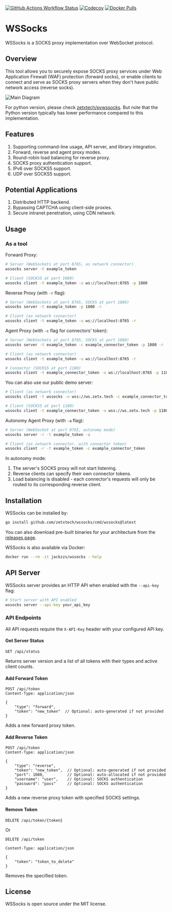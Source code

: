 [![GitHub Actions Workflow Status](https://img.shields.io/github/actions/workflow/status/zetxtech/wssocks/ci.yml?logo=github&label=Tests)](https://github.com/zetxtech/wssocks/actions) [![Codecov](https://img.shields.io/codecov/c/github/zetxtech/wssocks?logo=codecov&logoColor=white)](https://app.codecov.io/gh/zetxtech/wssocks/tree/main) [![Docker Pulls](https://img.shields.io/docker/pulls/jackzzs/wssocks?logo=docker&logoColor=white)](https://hub.docker.com/r/jackzzs/wssocks)

# WSSocks

WSSocks is a SOCKS proxy implementation over WebSocket protocol.

## Overview

This tool allows you to securely expose SOCKS proxy services under Web Application Firewall (WAF) protection (forward socks), or enable clients to connect and serve as SOCKS proxy servers when they don't have public network access (reverse socks).

![Main Diagram](https://github.com/zetxtech/wssocks/raw/main/images/abstract.svg)

For python version, please check [zetxtech/pywssocks](https://github.com/zetxtech/pywssocks). But note that the Python version typically has lower performance compared to this implementation.

## Features

1. Supporting command-line usage, API server, and library integration.
2. Forward, reverse and agent proxy modes.
3. Round-robin load balancing for reverse proxy.
4. SOCKS proxy authentication support.
5. IPv6 over SOCKS5 support.
6. UDP over SOCKS5 support.

## Potential Applications

1. Distributed HTTP backend.
2. Bypassing CAPTCHA using client-side proxies.
3. Secure intranet penetration, using CDN network.

## Usage

### As a tool

Forward Proxy:

```bash
# Server (WebSockets at port 8765, as network connector)
wssocks server -t example_token

# Client (SOCKS5 at port 1080)
wssocks client -t example_token -u ws://localhost:8765 -p 1080
```

Reverse Proxy (with `-r` flag):

```bash
# Server (WebSockets at port 8765, SOCKS at port 1080)
wssocks server -t example_token -p 1080 -r

# Client (as network connector)
wssocks client -t example_token -u ws://localhost:8765 -r
```

Agent Proxy (with `-c` flag for connectors' token):

```bash
# Server (WebSockets at port 8765, SOCKS at port 1080)
wssocks server -t example_token -c example_connector_token -p 1080 -r

# Client (as network connector)
wssocks client -t example_token -u ws://localhost:8765 -r

# Connector (SOCKS5 at port 1180)
wssocks client -t example_connector_token -u ws://localhost:8765 -p 1180
```

You can also use our public demo server:

```bash
# Client (as network connector)
wssocks client -t wssocks -u wss://ws.zetx.tech -c example_connector_token -r

# Client (SOCKS5 at port 1180)
wssocks client -t example_connector_token -u wss://ws.zetx.tech -p 1180
```

Autonomy Agent Proxy (with `-a` flag):

```bash
# Server (WebSocket at port 8765, autonomy mode)
wssocks server -r -t example_token -a

# Client (as network connector, with connector token)
wssocks client -r -t example_token -c example_connector_token
```

In autonomy mode:
1. The server's SOCKS proxy will not start listening.
2. Reverse clients can specify their own connector tokens.
3. Load balancing is disabled - each connector's requests will only be routed to its corresponding reverse client.

## Installation

WSSocks can be installed by:

```bash
go install github.com/zetxtech/wssocks/cmd/wssocks@latest
```

You can also download pre-built binaries for your architecture from the [releases page](https://github.com/zetxtech/wssocks/releases).

WSSocks is also available via Docker:

```bash
docker run --rm -it jackzzs/wssocks --help
```

## API Server

WSSocks server provides an HTTP API when enabled with the `--api-key` flag:

```bash
# Start server with API enabled
wssocks server --api-key your_api_key
```

### API Endpoints

All API requests require the `X-API-Key` header with your configured API key.

#### Get Server Status

```
GET /api/status
```

Returns server version and a list of all tokens with their types and active client counts.

#### Add Forward Token

```
POST /api/token
Content-Type: application/json

{
    "type": "forward",
    "token": "new_token"  // Optional: auto-generated if not provided
}
```

Adds a new forward proxy token.

#### Add Reverse Token

```
POST /api/token
Content-Type: application/json

{
    "type": "reverse",
    "token": "new_token",  // Optional: auto-generated if not provided
    "port": 1080,          // Optional: auto-allocated if not provided
    "username": "user",    // Optional: SOCKS authentication
    "password": "pass"     // Optional: SOCKS authentication
}
```

Adds a new reverse proxy token with specified SOCKS settings.

#### Remove Token

```
DELETE /api/token/{token}
```

Or

```
DELETE /api/token

Content-Type: application/json

{
    "token": "token_to_delete"
}
```

Removes the specified token.

## License

WSSocks is open source under the MIT license.

